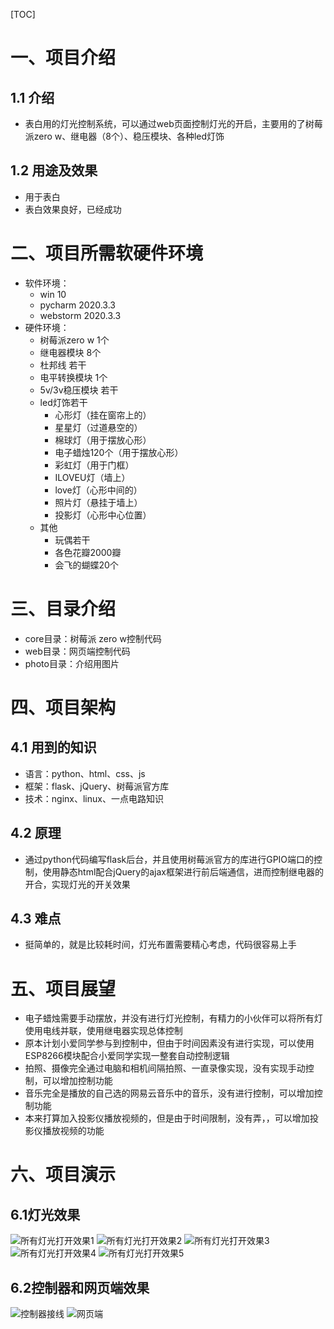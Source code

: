 [TOC]

# 一、项目介绍
## 1.1 介绍
- 表白用的灯光控制系统，可以通过web页面控制灯光的开启，主要用的了树莓派zero w、继电器（8个）、稳压模块、各种led灯饰

## 1.2 用途及效果
- 用于表白
- 表白效果良好，已经成功

# 二、项目所需软硬件环境
- 软件环境：
  - win 10
  - pycharm 2020.3.3
  - webstorm 2020.3.3
- 硬件环境：
  - 树莓派zero w 1个
  - 继电器模块 8个
  - 杜邦线 若干
  - 电平转换模块 1个
  - 5v/3v稳压模块 若干
  - led灯饰若干
    - 心形灯（挂在窗帘上的）
    - 星星灯（过道悬空的）
    - 棉球灯（用于摆放心形）
    - 电子蜡烛120个（用于摆放心形）
    - 彩虹灯（用于门框）
    - ILOVEU灯（墙上）
    - love灯（心形中间的）
    - 照片灯（悬挂于墙上）
    - 投影灯（心形中心位置）
  - 其他
    - 玩偶若干
    - 各色花瓣2000瓣
    - 会飞的蝴蝶20个

# 三、目录介绍
- core目录：树莓派 zero w控制代码
- web目录：网页端控制代码
- photo目录：介绍用图片

# 四、项目架构
## 4.1 用到的知识
- 语言：python、html、css、js
- 框架：flask、jQuery、树莓派官方库
- 技术：nginx、linux、一点电路知识

## 4.2 原理
- 通过python代码编写flask后台，并且使用树莓派官方的库进行GPIO端口的控制，使用静态html配合jQuery的ajax框架进行前后端通信，进而控制继电器的开合，实现灯光的开关效果

## 4.3 难点
- 挺简单的，就是比较耗时间，灯光布置需要精心考虑，代码很容易上手

# 五、项目展望
- 电子蜡烛需要手动摆放，并没有进行灯光控制，有精力的小伙伴可以将所有灯使用电线并联，使用继电器实现总体控制
- 原本计划小爱同学参与到控制中，但由于时间因素没有进行实现，可以使用ESP8266模块配合小爱同学实现一整套自动控制逻辑
- 拍照、摄像完全通过电脑和相机间隔拍照、一直录像实现，没有实现手动控制，可以增加控制功能
- 音乐完全是播放的自己选的网易云音乐中的音乐，没有进行控制，可以增加控制功能
- 本来打算加入投影仪播放视频的，但是由于时间限制，没有弄，，可以增加投影仪播放视频的功能

# 六、项目演示

## 6.1灯光效果
![所有灯光打开效果1](./photo/1.JPG)
![所有灯光打开效果2](./photo/2.JPG)
![所有灯光打开效果3](./photo/3.JPG)
![所有灯光打开效果4](./photo/5.jpg)
![所有灯光打开效果5](./photo/6.jpg)

## 6.2控制器和网页端效果
![控制器接线](./photo/4.jpg)
![网页端](./photo/7.jpg)

